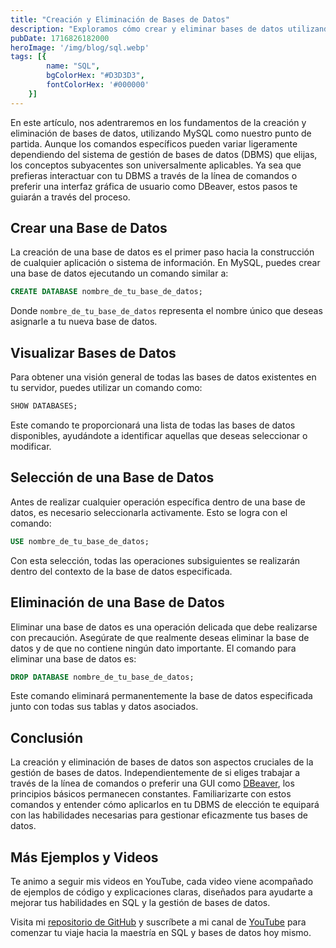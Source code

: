 ```yaml
---
title: "Creación y Eliminación de Bases de Datos"
description: "Exploramos cómo crear y eliminar bases de datos utilizando MySQL y cómo estos principios se aplican a otros gestores de bases de datos."
pubDate: 1716826182000
heroImage: '/img/blog/sql.webp'
tags: [{
        name: "SQL",
        bgColorHex: "#D3D3D3",
        fontColorHex: '#000000'
    }]
---
```

En este artículo, nos adentraremos en los fundamentos de la creación y eliminación de bases de datos, utilizando MySQL como nuestro punto de partida. Aunque los comandos específicos pueden variar ligeramente dependiendo del sistema de gestión de bases de datos (DBMS) que elijas, los conceptos subyacentes son universalmente aplicables. Ya sea que prefieras interactuar con tu DBMS a través de la línea de comandos o preferir una interfaz gráfica de usuario como DBeaver, estos pasos te guiarán a través del proceso.

## Crear una Base de Datos

La creación de una base de datos es el primer paso hacia la construcción de cualquier aplicación o sistema de información. En MySQL, puedes crear una base de datos ejecutando un comando similar a:

``` sql
CREATE DATABASE nombre_de_tu_base_de_datos;
```

Donde `nombre_de_tu_base_de_datos` representa el nombre único que deseas asignarle a tu nueva base de datos.

## Visualizar Bases de Datos

Para obtener una visión general de todas las bases de datos existentes en tu servidor, puedes utilizar un comando como:

``` sql
SHOW DATABASES;
```

Este comando te proporcionará una lista de todas las bases de datos disponibles, ayudándote a identificar aquellas que deseas seleccionar o modificar.

## Selección de una Base de Datos

Antes de realizar cualquier operación específica dentro de una base de datos, es necesario seleccionarla activamente. Esto se logra con el comando:

``` sql
USE nombre_de_tu_base_de_datos;
```

Con esta selección, todas las operaciones subsiguientes se realizarán dentro del contexto de la base de datos especificada.

## Eliminación de una Base de Datos

Eliminar una base de datos es una operación delicada que debe realizarse con precaución. Asegúrate de que realmente deseas eliminar la base de datos y de que no contiene ningún dato importante. El comando para eliminar una base de datos es:

``` sql
DROP DATABASE nombre_de_tu_base_de_datos;
```

Este comando eliminará permanentemente la base de datos especificada junto con todas sus tablas y datos asociados.

## Conclusión

La creación y eliminación de bases de datos son aspectos cruciales de la gestión de bases de datos. Independientemente de si eliges trabajar a través de la línea de comandos o preferir una GUI como [DBeaver](https://dbeaver.io/), los principios básicos permanecen constantes. Familiarizarte con estos comandos y entender cómo aplicarlos en tu DBMS de elección te equipará con las habilidades necesarias para gestionar eficazmente tus bases de datos.

## Más Ejemplos y Videos

Te animo a seguir mis videos en YouTube, cada video viene acompañado de ejemplos de código y explicaciones claras, diseñados para ayudarte a mejorar tus habilidades en SQL y la gestión de bases de datos.

Visita mi [repositorio de GitHub](https://github.com/cristotodev/Apuntes-SQL) y suscríbete a mi canal de [YouTube](https://www.youtube.com/@cristotodev) para comenzar tu viaje hacia la maestría en SQL y bases de datos hoy mismo.